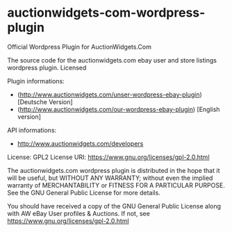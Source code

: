 # auctionwidgets-com-wordpress-plugin
Official Wordpress Plugin for AuctionWidgets.Com 

The source code for the auctionwidgets.com ebay user and store listings wordpress plugin. Licensed 

Plugin informations: 
* (http://www.auctionwidgets.com/unser-wordpress-ebay-plugin) [Deutsche Version] 
* (http://www.auctionwidgets.com/our-wordpress-ebay-plugin) [English version]

API informations:
* http://www.auctionwidgets.com/developers

License:     GPL2
License URI: https://www.gnu.org/licenses/gpl-2.0.html

The auctionwidgets.com wordpress plugin is distributed in the hope
that it will be useful, but WITHOUT ANY WARRANTY; without even the
implied warranty of MERCHANTABILITY or FITNESS FOR A PARTICULAR PURPOSE.
See the GNU General Public License for more details.

You should have received a copy of the GNU General Public License
along with AW eBay User profiles & Auctions. If not, see
https://www.gnu.org/licenses/gpl-2.0.html
